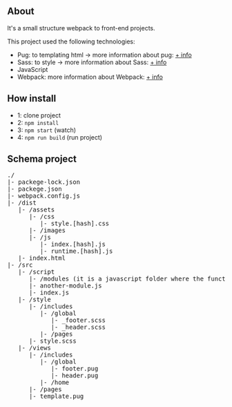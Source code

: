 ## About

It's a small structure webpack to front-end projects.

This project used the following technologies:

<ul>
   <li>Pug: to templating html -> more information about pug: <a href = 'https://pugjs.org/api/getting-started.html'>+ info </a></li>
   <li>Sass: to style -> more information about Sass: <a href = 'https://sass-lang.com/'>+ info </a></li>
   <li>JavaScript</li>
   <li>Webpack: more information about Webpack: <a href = 'https://webpack.js.org/'>+ info </a></li>
</ul>

## How install

<ul>
   <li>1: clone project</li>
   <li>2: <code>npm install</code></li>
   <li>3: <code>npm start</code> (watch)</li>
   <li>4: <code>npm run build</code> (run project)</li>
</ul>

## Schema project

<pre>
./
|- packege-lock.json
|- packege.json
|- webpack.config.js
|- /dist
   |- /assets
      |- /css
         |- style.[hash].css
      |- /images
      |- /js
         |- index.[hash].js
         |- runtime.[hash].js
   |- index.html
|- /src
   |- /script
      |- /modules (it is a javascript folder where the functions will be)
      |- another-module.js
      |- index.js
   |- /style
      |- /includes
         |- /global
            |- _footer.scss
            |- _header.scss
         |- /pages
      |- style.scss
   |- /views
      |- /includes
         |- /global
            |- footer.pug
            |- header.pug
         |- /home
      |- /pages
      |- template.pug
</pre>
